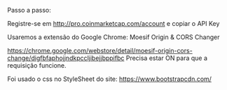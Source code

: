 Passo a passo:

Registre-se em http://pro.coinmarketcap.com/account e copiar o API Key

Usaremos a extensão do Google Chrome: Moesif Origin & CORS Changer

https://chrome.google.com/webstore/detail/moesif-origin-cors-change/digfbfaphojjndkpccljibejjbppifbc
Precisa estar ON para que a requisição funcione.

Foi usado o css no StyleSheet do site: https://www.bootstrapcdn.com/

